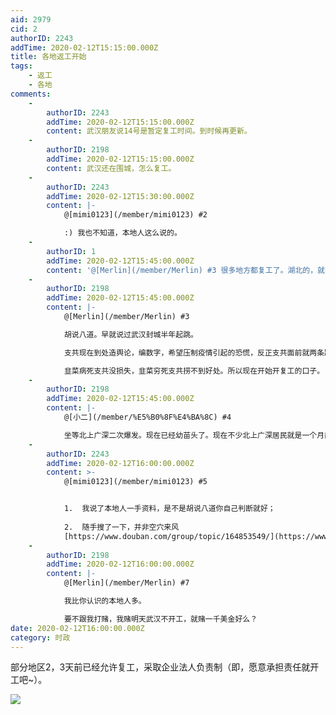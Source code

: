 ```yaml
---
aid: 2979
cid: 2
authorID: 2243
addTime: 2020-02-12T15:15:00.000Z
title: 各地返工开始
tags:
    - 返工
    - 各地
comments:
    -
        authorID: 2243
        addTime: 2020-02-12T15:15:00.000Z
        content: 武汉朋友说14号是暂定复工时间。到时候再更新。
    -
        authorID: 2198
        addTime: 2020-02-12T15:15:00.000Z
        content: 武汉还在围城，怎么复工。
    -
        authorID: 2243
        addTime: 2020-02-12T15:30:00.000Z
        content: |-
            @[mimi0123](/member/mimi0123) #2

            :) 我也不知道，本地人这么说的。
    -
        authorID: 1
        addTime: 2020-02-12T15:45:00.000Z
        content: '@[Merlin](/member/Merlin) #3 很多地方都复工了。湖北的，就不要想了……'
    -
        authorID: 2198
        addTime: 2020-02-12T15:45:00.000Z
        content: |-
            @[Merlin](/member/Merlin) #3

            胡说八道。早就说过武汉封城半年起跳。

            支共现在到处造舆论，编数字，希望压制疫情引起的恐慌，反正支共面前就两条路，要么复工病死，要么不复工穷死。

            韭菜病死支共没损失，韭菜穷死支共捞不到好处。所以现在开始开复工的口子。
    -
        authorID: 2198
        addTime: 2020-02-12T15:45:00.000Z
        content: |-
            @[小二](/member/%E5%B0%8F%E4%BA%8C) #4

            坐等北上广深二次爆发。现在已经幼苗头了。现在不少北上广深居民就是一个月前的武汉，自我感觉良好，对疫情蜜汁自信。阿Q精神可见一斑。
    -
        authorID: 2243
        addTime: 2020-02-12T16:00:00.000Z
        content: >-
            @[mimi0123](/member/mimi0123) #5


            1.  我说了本地人一手资料，是不是胡说八道你自己判断就好；
                
            2.  随手搜了一下，并非空穴来风
            [https://www.douban.com/group/topic/164853549/](https://www.douban.com/group/topic/164853549/)
    -
        authorID: 2198
        addTime: 2020-02-12T16:00:00.000Z
        content: |-
            @[Merlin](/member/Merlin) #7

            我比你认识的本地人多。

            要不跟我打赌，我赌明天武汉不开工，就赌一千美金好么？
date: 2020-02-12T16:00:00.000Z
category: 时政
---
```


部分地区2，3天前已经允许复工，采取企业法人负责制（即，愿意承担责任就开工吧~）。

![](https://imgur.com/NnwnwFg.jpg)
